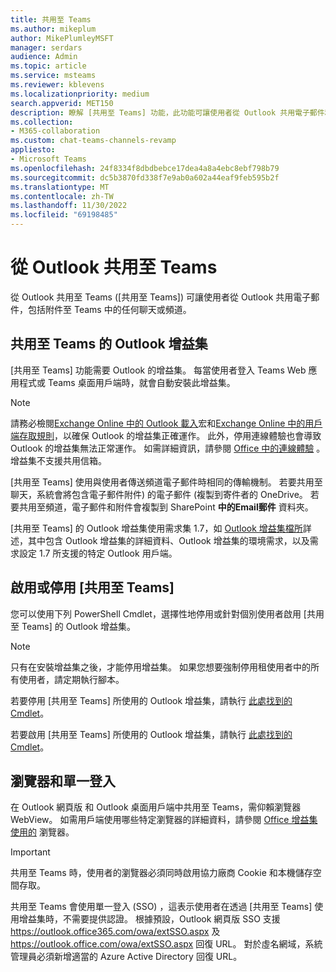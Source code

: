 ```yaml
---
title: 共用至 Teams
ms.author: mikeplum
author: MikePlumleyMSFT
manager: serdars
audience: Admin
ms.topic: article
ms.service: msteams
ms.reviewer: kblevens
ms.localizationpriority: medium
search.appverid: MET150
description: 瞭解 [共用至 Teams] 功能，此功能可讓使用者從 Outlook 共用電子郵件和電子郵件附件到 Teams 中的任何聊天或頻道。
ms.collection:
- M365-collaboration
ms.custom: chat-teams-channels-revamp
appliesto:
- Microsoft Teams
ms.openlocfilehash: 24f8334f8dbdbebce17dea4a8a4ebc8ebf798b79
ms.sourcegitcommit: dc5b3870fd338f7e9ab0a602a44eaf9feb595b2f
ms.translationtype: MT
ms.contentlocale: zh-TW
ms.lasthandoff: 11/30/2022
ms.locfileid: "69198485"
---
```

# <a name="share-to-teams-from-outlook"></a>從 Outlook 共用至 Teams

從 Outlook 共用至 Teams ([共用至 Teams]) 可讓使用者從 Outlook 共用電子郵件，包括附件至 Teams 中的任何聊天或頻道。

## <a name="outlook-add-in-for-share-to-teams"></a>共用至 Teams 的 Outlook 增益集 

[共用至 Teams] 功能需要 Outlook 的增益集。 每當使用者登入 Teams Web 應用程式或 Teams 桌面用戶端時，就會自動安裝此增益集。

> [!NOTE]
> 請務必檢閱[Exchange Online 中的 Outlook 載入](/exchange/clients-and-mobile-in-exchange-online/add-ins-for-outlook/add-ins-for-outlook)宏和[Exchange Online 中的用戶端存取規則](/exchange/clients-and-mobile-in-exchange-online/client-access-rules/client-access-rules)，以確保 Outlook 的增益集正確運作。 此外，停用連線體驗也會導致 Outlook 的增益集無法正常運作。 如需詳細資訊，請參閱 [Office 中的連線體驗](https://support.microsoft.com/topic/connected-experiences-in-office-8d2c04f7-6428-4e6e-ac58-5828d4da5b7c) 。 增益集不支援共用信箱。 

[共用至 Teams] 使用與使用者傳送頻道電子郵件時相同的傳輸機制。 若要共用至聊天，系統會將包含電子郵件附件) 的電子郵件 (複製到寄件者的 OneDrive。 若要共用至頻道，電子郵件和附件會複製到 SharePoint **中的Email郵件** 資料夾。

[共用至 Teams] 的 Outlook 增益集使用需求集 1.7，如 [Outlook 增益集檔所](/exchange/clients-and-mobile-in-exchange-online/add-ins-for-outlook/add-ins-for-outlook)詳述，其中包含 Outlook 增益集的詳細資料、Outlook 增益集的環境需求，以及需求設定 1.7 所支援的特定 Outlook 用戶端。

## <a name="enabling-or-disabling-share-to-teams"></a>啟用或停用 [共用至 Teams]

您可以使用下列 PowerShell Cmdlet，選擇性地停用或針對個別使用者啟用 [共用至 Teams] 的 Outlook 增益集。

> [!NOTE]
> 只有在安裝增益集之後，才能停用增益集。 如果您想要強制停用租使用者中的所有使用者，請定期執行腳本。

若要停用 [共用至 Teams] 所使用的 Outlook 增益集，請執行 [此處找到的 Cmdlet](/powershell/module/exchange/disable-app)。

若要啟用 [共用至 Teams] 所使用的 Outlook 增益集，請執行 [此處找到的 Cmdlet](/powershell/module/exchange/enable-app)。

## <a name="browsers-and-single-sign-on"></a>瀏覽器和單一登入

在 Outlook 網頁版 和 Outlook 桌面用戶端中共用至 Teams，需仰賴瀏覽器 WebView。 如需用戶端使用哪些特定瀏覽器的詳細資料，請參閱 [Office 增益集使用的](/office/dev/add-ins/concepts/browsers-used-by-office-web-add-ins) 瀏覽器。 

> [!IMPORTANT]
> 共用至 Teams 時，使用者的瀏覽器必須同時啟用協力廠商 Cookie 和本機儲存空間存取。

共用至 Teams 會使用單一登入 (SSO) ，這表示使用者在透過 [共用至 Teams] 使用增益集時，不需要提供認證。 根據預設，Outlook 網頁版 SSO 支援 <https://outlook.office365.com/owa/extSSO.aspx> 及 <https://outlook.office.com/owa/extSSO.aspx> 回復 URL。 對於虛名網域，系統管理員必須新增適當的 Azure Active Directory 回復 URL。
